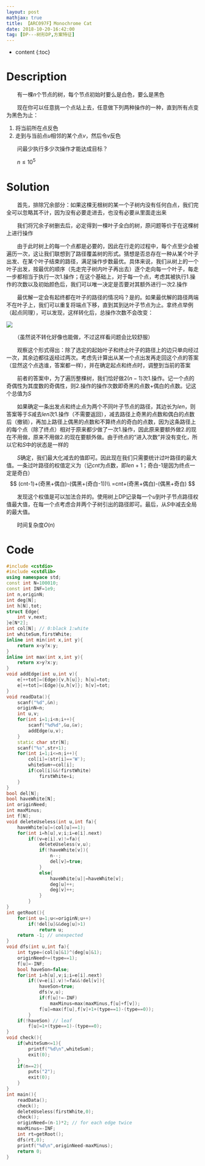 ```yaml
---
layout: post
mathjax: true
title: 【ARC097F】Monochrome Cat
date: 2018-10-20-16:42:00
tag: [DP---树形DP,方案特征]
---
```

* content
{:toc}
# Description

　　有一棵$n$个节点的树，每个节点初始时要么是白色，要么是黑色

　　现在你可以任意挑一个点站上去，任意做下列两种操作的一种，直到所有点变为黑色为止：

1. 将当前所在点反色
2. 走到与当前点$u$相邻的某个点$v$，然后令$v$反色

　　问最少执行多少次操作才能达成目标？

　　$n \le 10^5$



# Solution

　　首先，排除冗余部分：如果这棵无根树的某一个子树内没有任何白点，我们完全可以忽略其不计，因为没有必要走进去，也没有必要从里面走出来

　　我们将冗余子树删去后，必定得到一棵叶子全白的树，原问题等价于在这棵树上进行操作

　　由于此时树上的每一个点都是必要的，因此在行走的过程中，每个点至少会被遍历一次，这让我们联想到了路径覆盖树的形式。猜想是否总存在一种从某个叶子出发、在某个叶子结束的路径，满足操作步数最优。具体来说，我们从树上的一个叶子出发，按最优的顺序（先走完子树内叶子再出去）逐个走向每一个叶子，每走一步都相当于执行一次1.操作；在这个基础上，对于每一个点，考虑其被执行1.操作的次数以及初始颜色后，我们可以唯一决定是否要对其额外进行一次2.操作

　　最优解一定会有起终都在叶子的路径的情况吗？是的。如果最优解的路径两端不在叶子上，我们可以重复将端点下移，直到其到达叶子节点为止。拿终点举例（起点同理），可以发现，这样转化后，总操作次数不会改变：

![]({{site.url}}/assets/images/arc097f/01.jpg)

　　（虽然说不转化好像也能做，不过这样看问题会比较舒服）

　　观察这个形式得出：除了选定的起始叶子和终止叶子的路径上的边只单向经过一次，其余边都往返经过两次。考虑先计算出从某一个点出发再走回这个点的答案（显然这个点选谁，答案都一样），并在确定起点和终点时，调整到当前的答案

　　前者的答案中，为了遍历整棵树，我们恰好做$2(n-1)$次1.操作。记一个点的奇偶性为其度数的奇偶性，则2.操作的操作次数即奇黑的点数+偶白的点数。记这个总值为$S$

　　如果确定一条出发点和终止点为两个不同叶子节点的路径，其边长为$len$，则答案等于$S$减去$len$次1.操作（不需要返回），减去路径上奇黑的点数和偶白的点数后（撤销），再加上路径上偶黑的点数和不算终点的奇白的点数，因为这条路径上的每个点（除了终点）相对于原来都少做了一次1.操作，因此原来要额外做2.的现在不用做，原来不用做2.的现在要额外做。由于终点的“进入次数”并没有变化，所以它和$S$中的状态是一样的

　　$S$确定，我们最大化减去的值即可。因此现在我们只需要统计过叶路径的最大值。一条过叶路径的权值定义为（记$cnt$为点数，即$len+1$；奇白-1是因为终点一定是奇白）
$$
(cnt-1)+(奇黑+偶白)-(偶黑+(奇白-1))\\
=cnt+(奇黑+偶白)-(偶黑+奇白)
$$

　　发现这个权值是可以加法合并的。使用树上DP记录每一个$u$到叶子节点路径权值最大值，在每一个点考虑合并两个子树引出的路径即可。最后，从$S$中减去全局的最大值。

　　时间复杂度$O(n)$



# Code

```c++
#include <cstdio>
#include <cstdlib>
using namespace std;
const int N=100010;
const int INF=1e9;
int n,originN;
int deg[N];
int h[N],tot;
struct Edge{
	int v,next;
}e[N*2];
int col[N]; // 0:black 1:white
int whiteSum,firstWhite;
inline int min(int x,int y){
	return x<y?x:y;
}
inline int max(int x,int y){
	return x>y?x:y;
}
void addEdge(int u,int v){
	e[++tot]=(Edge){v,h[u]}; h[u]=tot;
	e[++tot]=(Edge){u,h[v]}; h[v]=tot;
}
void readData(){
	scanf("%d",&n);
	originN=n;
	int u,v;
	for(int i=1;i<n;i++){
		scanf("%d%d",&u,&v);
		addEdge(u,v);
	}
	static char str[N];
	scanf("%s",str+1);
	for(int i=1;i<=n;i++){
		col[i]=(str[i]=='W');
		whiteSum+=col[i];
		if(col[i]&&!firstWhite)
			firstWhite=i;
	}
}
bool del[N];
bool haveWhite[N];
int originNeed;
int maxMinus;
int f[N];
void deleteUseless(int u,int fa){
	haveWhite[u]=(col[u]==1);
	for(int i=h[u],v;i;i=e[i].next)
		if((v=e[i].v)!=fa){
			deleteUseless(v,u);
			if(!haveWhite[v]){
				n--;
				del[v]=true;
			}
			else{
				haveWhite[u]|=haveWhite[v];
				deg[u]++;
				deg[v]++;
			}
		}
}
int getRoot(){
	for(int u=1;u<=originN;u++)
		if(!del[u]&&deg[u]>1)
			return u;
	return -1; // unexpected
}
void dfs(int u,int fa){
	int type=(col[u]&1)^(deg[u]&1);
	originNeed+=(type==1);
	f[u]=-INF;
	bool haveSon=false;
	for(int i=h[u],v;i;i=e[i].next)
		if((v=e[i].v)!=fa&&!del[v]){
			haveSon=true;
			dfs(v,u);
			if(f[u]!=-INF)
				maxMinus=max(maxMinus,f[u]+f[v]);
			f[u]=max(f[u],f[v]+1+(type==1)-(type==0));
		}
	if(!haveSon) // leaf
		f[u]=1+(type==1)-(type==0);
}
void check(){
	if(whiteSum<=1){
		printf("%d\n",whiteSum);
		exit(0);
	}
	if(n==2){
		puts("2");
		exit(0);
	}
}
int main(){
	readData();
	check();
	deleteUseless(firstWhite,0);
	check();
	originNeed=(n-1)*2; // for each edge twice
	maxMinus=-INF;
	int rt=getRoot();
	dfs(rt,0);
	printf("%d\n",originNeed-maxMinus);
	return 0;
}
```

 
